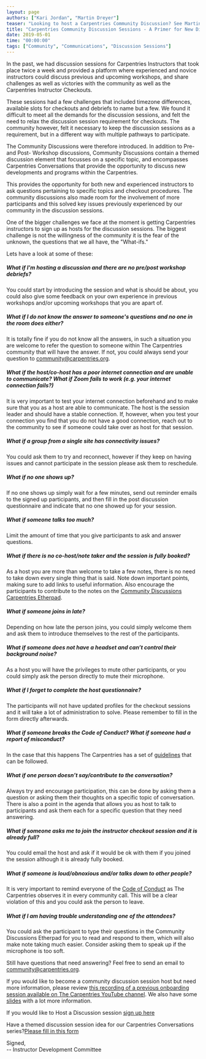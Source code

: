 ```yaml
---
layout: page
authors: ["Kari Jordan", "Martin Dreyer"]
teaser: "Looking to host a Carpentries Community Discussion? See Martin Dreyer's pointers"
title: "Carpentries Community Discussion Sessions - A Primer for New Discussion Hosts "
date: 2019-05-01
time: "00:00:00"
tags: ["Community", "Communications", "Discussion Sessions"]
---
```


In the past, we had discussion sessions for Carpentries Instructors that took place twice a week and provided a platform where experienced and novice instructors could discuss previous and upcoming workshops, and share challenges as well as victories with the community as well as the Carpentries Instructor Checkouts.

These sessions had a few challenges that included timezone differences, available slots for checkouts and debriefs to name but a few. We  found it difficult to meet all the demands for the discussion sessions, and felt the need to relax the discussion session requirement for checkouts. The community however, felt it necessary to keep the discussion sessions as a requirement, but in a different way with multiple pathways to participate.

The Community Discussions were therefore introduced. In addition to Pre- and Post- Workshop discussions, Community Discussions contain a  themed discussion element that focusses on a specific topic, and encompasses Carpentries Conversations that provide the opportunity to discuss new developments and programs within the Carpentries.

This provides the opportunity for both new and experienced instructors to ask questions pertaining to specific topics and checkout procedures. The community discussions also made room for the involvement of more participants and this solved key issues previously experienced by our community in the discussion sessions.

One of the bigger challenges we face at the moment is getting Carpentries instructors to sign up as hosts for the discussion sessions. The biggest challenge is not the willingness of the community it is the fear of the unknown, the questions that we all have, the "What-ifs."

Lets have a look at some of these:

##### What if I'm hosting a discussion and there are no pre/post workshop debriefs? 

You could start by introducing the session and what is should be about, you could also give some feedback on your own experience in previous workshops and/or upcoming workshops that you are apart of.

##### What if I do not know the answer to someone's questions and no one in the room does either? 

It is totally fine if you do not know all the answers, in such a situation you are welcome to refer the question to someone within The Carpentries community that will have the answer. If not, you could always send your question to [community@carpentries.org](mailto:community@carpentries.org).

##### What if the host/co-host has a poor internet connection and are unable to communicate? What if Zoom fails to work (e.g. your internet connection fails?)

It is very important to test your internet connection beforehand and to make sure that you as a host are able to communicate. The host is the session leader and should have a stable connection. If, however, when you test your connection you find that you do not have a good connection, reach out to the community to see if someone could take over as host for that session.

##### What if a group from a single site has connectivity issues?

You could ask them to try and reconnect, however if they keep on having issues and cannot participate in the session please ask them to reschedule.

##### What if no one shows up?

If no one shows up simply wait for a few minutes, send out reminder emails to the signed up participants, and then fill in the post discussion questionnaire and indicate that no one showed up for your session.

##### What if someone talks too much?

Limit the amount of time that you give participants to ask and answer questions.

##### What if there is no co-host/note taker and the session is fully booked? 

As a host you are more than welcome to take a few notes, there is no need to take down every single thing that is said. Note down important points, making sure to add links to useful information. Also encourage the participants to contribute to the notes on the [ Community Discussions Carpentries Etherpad](https://pad.carpentries.org/community-discussions).

##### What if someone joins in late? 

Depending on how late the person joins, you could simply welcome them and ask them to introduce themselves to the rest of the participants.

##### What if someone does not have a headset and can’t control their background noise?

As a host you will have the privileges to mute other participants, or you could simply ask the person directly to mute their microphone.

##### What if I forget to complete the host questionnaire? 

The participants will not have updated profiles for the checkout sessions and it will take a lot of administration to solve. Please remember to fill in the form directly afterwards.

##### What if someone breaks the Code of Conduct? What if someone had a report of misconduct?

In the case that this happens The Carpentries has a set of [guidelines](https://docs.carpentries.org/topic_folders/policies/incident-response.html) that can be followed.

##### What if one person doesn’t say/contribute to the conversation?

Always try and encourage participation, this can be done by asking them a question or asking them their thoughts on a specific topic of conversation. There is also a point in the agenda that allows you as host to talk to participants and ask them each for a specific question that they need answering.

##### What if someone asks me to join the instructor checkout session and it is already full?

You could email the host and ask if it would be ok with them if you joined the session although it is already fully booked.

##### What if someone is loud/obnoxious and/or talks down to other people?

It is very important to remind everyone of the [Code of Conduct](https://docs.carpentries.org/topic_folders/policies/index_coc.html) as The Carpentries observes it in every community call. This will be a clear violation of this and you could ask the person to leave.

##### What if I am having trouble understanding one of the attendees?

You could ask the participant to type their questions in the Community Discussions Etherpad for you to read and respond to them, which will also make note taking much easier. Consider asking them to speak up if the microphone is too soft.

Still have questions that need answering? Feel free to send an email to [community@carpentries.org](mailto:community@carpentries.org).


If you would like to become a community discussion session host but need more information, please review [this recording of a previous onboarding session available on The Carpentries YouTube channel](https://www.youtube.com/watch?v=4hP5kBmNdYM&feature=youtu.be). We also have some [slides](https://docs.google.com/presentation/d/11pm8NeYr5YwaW3AS5-cI4NLYebyDi_qTYQwL8V4M61M/edit#slide=id.g4ba42962ac_13_1) with a lot more information.

If you would like to Host a Discussion session [sign up here](https://pad.carpentries.org/community-discussions)

Have a themed discussion session idea for our Carpentries Conversations series?[Please fill in this form](https://docs.google.com/forms/d/e/1FAIpQLSen9_axxQ3_0FN5HjL7cyot9RzTdIGpOU16Wr1eatZblsfU7w/viewform)



Signed,  
-- Instructor Development Committee